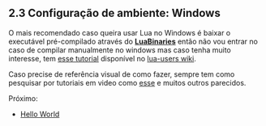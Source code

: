 ## 2.3 Configuração de ambiente: Windows

O mais recomendado caso queira usar Lua no Windows é baixar o executável pré-compilado através do **[LuaBinaries](http://luabinaries.sourceforge.net/)** então não vou entrar no caso de compilar manualmente no windows mas caso tenha muito interesse, tem [esse tutorial](http://lua-users.org/wiki/BuildingLuaInWindowsForNewbies) disponível no [lua-users wiki](http://lua-users.org/wiki/).

Caso precise de referência visual de como fazer, sempre tem como pesquisar por tutoriais em video como [esse](https://www.youtube.com/watch?v=XCwXWOe6VcU) e muitos outros parecidos.

Próximo: 
- [Hello World](/Basico/hello-world.md)
